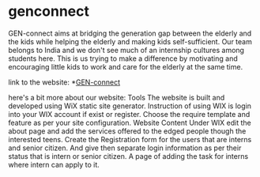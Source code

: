 # genconnect
GEN-connect aims at bridging the generation gap between the elderly and the kids while helping the elderly and making kids self-sufficient. Our team belongs to India and we don't see much of an internship cultures among students here. This is us trying to make a difference by motivating and encouraging little kids to work and care for the elderly at the same time.

link to the website: *[GEN-connect](https://aishwary8120.wixsite.com/genconnect) 

here's a bit more about our website:
Tools
The website is built and developed using WiX static site generator.
Instruction of using WIX is login into your WIX account if exist or register. Choose the require template and feature as per your site configuration.
Website Content
Under WIX edit the about page and add the services offered to the edged people though the interested teens.
Create the Registration form for the users that are interns and senior citizen. And give then separate login information as per their status that is intern or senior citizen.
A page of adding the task for interns where intern can apply to it.
